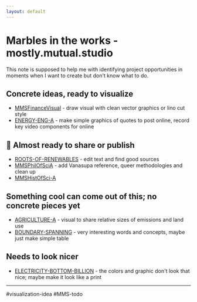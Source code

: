 ```yaml
---
layout: default
---
```

# Marbles in the works - mostly.mutual.studio
This note is supposed to help me with identifying project opportunities in moments when I want to create but don't know what to do. 

## Concrete ideas, ready to visualize
- [MMSFinanceVisual](MMSFinanceVisual.md) - draw visual with clean vector graphics or lino cut style
- [ENERGY-ENG-A](ENERGY-ENG-A.md) - make simple graphics of quotes to post online, record key video components for online

## 🌟 Almost ready to share or publish
- [ROOTS-OF-RENEWABLES](ROOTS-OF-RENEWABLES.md) - edit text and find good sources
- [MMSPhilOfSciA](MMSPhilOfSciA.md) - add Vanasupa reference, queer methodologies and clean up
- [MMSHistOfSci-A](MMSHistOfSci-A.md)

## Something cool can come out of this; no concrete pieces yet
- [AGRICULTURE-A](AGRICULTURE-A.md) - visual to share relative sizes of emissions and land use
- [BOUNDARY-SPANNING](BOUNDARY-SPANNING.md) - very interesting words and concepts, maybe just make simple table

## Needs to look nicer
- [ELECTRICITY-BOTTOM-BILLION](ELECTRICITY-BOTTOM-BILLION.md) - the colors and graphic don't look that nice; maybe make it look like a print

_____

#visualization-idea #MMS-todo 